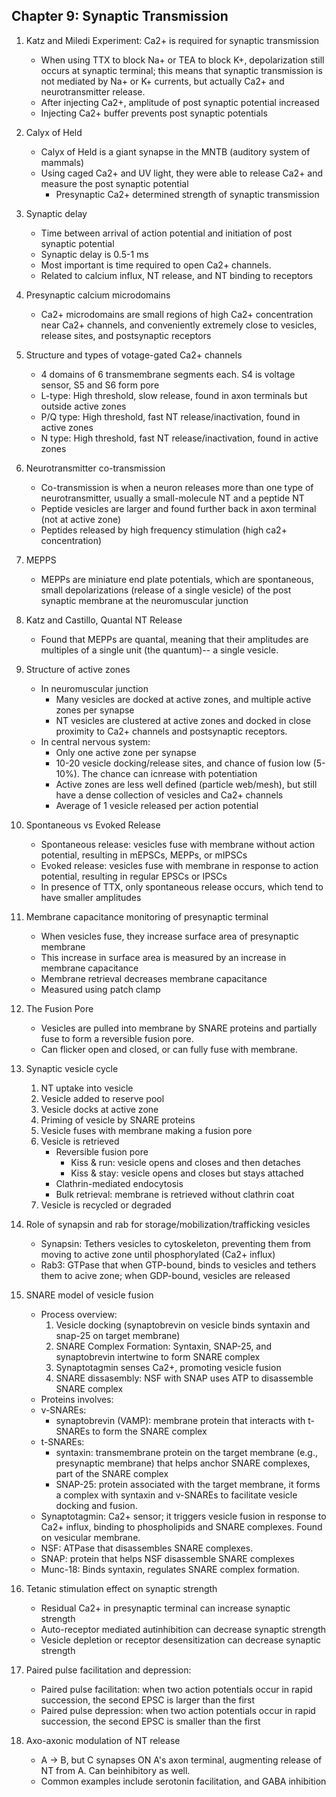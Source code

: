 ## Chapter 9: Synaptic Transmission

1. Katz and Miledi Experiment: Ca2+ is required for synaptic transmission
    - When using TTX to block Na+ or TEA to block K+, depolarization still occurs at synaptic terminal; this means that synaptic transmission is not mediated by Na+ or K+ currents, but actually Ca2+ and neurotransmitter release.
    - After injecting Ca2+, amplitude of post synaptic potential increased
    - Injecting Ca2+ buffer prevents post synaptic potentials
2. Calyx of Held
    - Calyx of Held is a giant synapse in the MNTB (auditory system of mammals)
    - Using caged Ca2+ and UV light, they were able to release Ca2+ and measure the post synaptic potential
        - Presynaptic Ca2+ determined strength of synaptic transmission
3. Synaptic delay
    - Time between arrival of action potential and initiation of post synaptic potential
    - Synaptic delay is 0.5-1 ms
    - Most important is time required to open Ca2+ channels. 
    - Related to calcium influx, NT release, and NT binding to receptors
4. Presynaptic calcium microdomains
    - Ca2+ microdomains are small regions of high Ca2+ concentration near Ca2+ channels, and conveniently extremely close to vesicles, release sites, and postsynaptic receptors
5. Structure and types of votage-gated Ca2+ channels
    - 4 domains of 6 transmembrane segments each. S4 is voltage sensor, S5 and S6 form pore
    - L-type: High threshold, slow release, found in axon terminals but outside active zones
    - P/Q type: High threshold, fast NT release/inactivation, found in active zones
    - N type: High threshold, fast NT release/inactivation, found in active zones
6. Neurotransmitter co-transmission
    -  Co-transmission is when a neuron releases more than one type of neurotransmitter, usually a small-molecule NT and a peptide NT
    - Peptide vesicles are larger and found further back in axon terminal (not at active zone)
    - Peptides released by high frequency stimulation (high ca2+ concentration)
7. MEPPS
    - MEPPs are miniature end plate potentials, which are spontaneous, small depolarizations (release of a single vesicle) of the post synaptic membrane at the neuromuscular junction
8. Katz and Castillo, Quantal NT Release
    - Found that MEPPs are quantal, meaning that their amplitudes are multiples of a single unit (the quantum)-- a single vesicle.
9. Structure of active zones
    - In neuromuscular junction
        - Many vesicles are docked at active zones, and multiple active zones per synapse
        - NT vesicles are clustered at active zones and docked in close proximity to Ca2+ channels and postsynaptic receptors.
    - In central nervous system:
        - Only one active zone per synapse
        - 10-20 vesicle docking/release sites, and chance of fusion low (5-10%). The chance can icnrease with potentiation
        - Active zones are less well defined (particle web/mesh), but still have a dense collection of vesicles and Ca2+ channels
        - Average of 1 vesicle released per action potential
10. Spontaneous vs Evoked Release
    - Spontaneous release: vesicles fuse with membrane without action potential, resulting in mEPSCs, MEPPs, or mIPSCs
    - Evoked release: vesicles fuse with membrane in response to action potential, resulting in regular EPSCs or IPSCs
    - In presence of TTX, only spontaneous release occurs, which tend to have smaller amplitudes
11. Membrane capacitance monitoring of presynaptic terminal
    - When vesicles fuse, they increase surface area of presynaptic membrane
    - This increase in surface area is measured by an increase in membrane capacitance
    - Membrane retrieval decreases membrane capacitance
    - Measured using patch clamp
12. The Fusion Pore
    - Vesicles are pulled into membrane by SNARE proteins and partially fuse to form a reversible fusion pore.
    - Can flicker open and closed, or can fully fuse with membrane.
13. Synaptic vesicle cycle
    1. NT uptake into vesicle
    2. Vesicle added to reserve pool
    3. Vesicle docks at active zone
    4. Priming of vesicle by SNARE proteins
    5. Vesicle fuses with membrane making a fusion pore
    6. Vesicle is retrieved
        - Reversible fusion pore
            - Kiss & run: vesicle opens and closes and then detaches
            - Kiss & stay: vesicle opens and closes but stays attached
        - Clathrin-mediated endocytosis
        - Bulk retrieval: membrane is retrieved without clathrin coat
    7. Vesicle is recycled or degraded
14. Role of synapsin and rab for storage/mobilization/trafficking vesicles
    - Synapsin: Tethers vesicles to cytoskeleton, preventing them from moving to active zone until phosphorylated (Ca2+ influx)
    - Rab3: GTPase that when GTP-bound, binds to vesicles and tethers them to acive zone; when GDP-bound, vesicles are released
    
15. SNARE model of vesicle fusion
    - Process overview:
        1. Vesicle docking (synaptobrevin on vesicle binds syntaxin and snap-25 on target membrane)
        2. SNARE Complex Formation: Syntaxin, SNAP-25, and synaptobrevin intertwine to form SNARE complex
        3. Synaptotagmin senses Ca2+, promoting vesicle fusion
        4. SNARE dissasembly: NSF with SNAP uses ATP to disassemble SNARE complex
    - Proteins involves:
    - v-SNAREs:
        - synaptobrevin (VAMP): membrane protein that interacts with t-SNAREs to form the SNARE complex
    - t-SNAREs:
        - syntaxin: transmembrane protein on the target membrane (e.g., presynaptic membrane) that helps anchor SNARE complexes, part of the SNARE complex
        - SNAP-25: protein associated with the target membrane, it forms a complex with syntaxin and v-SNAREs to facilitate vesicle docking and fusion.
    - Synaptotagmin: Ca2+ sensor; it triggers vesicle fusion in response to Ca2+ influx, binding to phospholipids and SNARE complexes. Found on vesicular membrane.
    - NSF: ATPase that disassembles SNARE complexes. 
    - SNAP: protein that helps NSF disassemble SNARE complexes
    - Munc-18: Binds syntaxin, regulates SNARE complex formation.
16. Tetanic stimulation effect on synaptic strength
    - Residual Ca2+ in presynaptic terminal can increase synaptic strength
    - Auto-receptor mediated autinhibition can decrease synaptic strength
    - Vesicle depletion or receptor desensitization can decrease synaptic strength
17. Paired pulse facilitation and depression:
    - Paired pulse facilitation: when two action potentials occur in rapid succession, the second EPSC is larger than the first
    - Paired pulse depression: when two action potentials occur in rapid succession, the second EPSC is smaller than the first
18. Axo-axonic modulation of NT release
    - A -> B, but C synapses ON A's axon terminal, augmenting release of NT from A. Can beinhibitory as well.
    - Common examples include serotonin facilitation, and GABA inhibition
